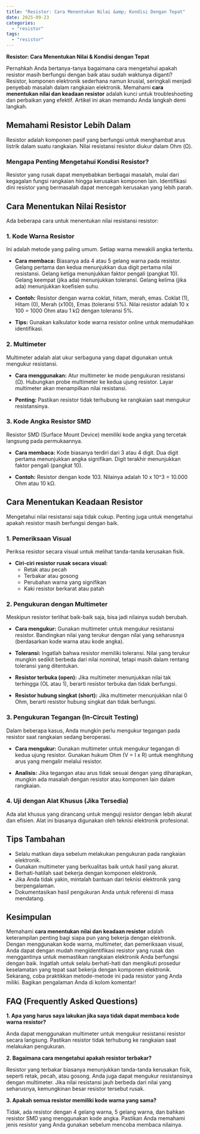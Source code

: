 ```yaml
---
title: "Resistor: Cara Menentukan Nilai &amp; Kondisi Dengan Tepat"
date: 2025-09-23
categories: 
  - "resistor"
tags: 
  - "resistor"
---
```


**Resistor: Cara Menentukan Nilai & Kondisi dengan Tepat**

Pernahkah Anda bertanya-tanya bagaimana cara mengetahui apakah resistor masih berfungsi dengan baik atau sudah waktunya diganti? Resistor, komponen elektronik sederhana namun krusial, seringkali menjadi penyebab masalah dalam rangkaian elektronik. Memahami **cara menentukan nilai dan keadaan resistor** adalah kunci untuk troubleshooting dan perbaikan yang efektif. Artikel ini akan memandu Anda langkah demi langkah.

## Memahami Resistor Lebih Dalam

Resistor adalah komponen pasif yang berfungsi untuk menghambat arus listrik dalam suatu rangkaian. Nilai resistansi resistor diukur dalam Ohm (Ω).

### Mengapa Penting Mengetahui Kondisi Resistor?

Resistor yang rusak dapat menyebabkan berbagai masalah, mulai dari kegagalan fungsi rangkaian hingga kerusakan komponen lain. Identifikasi dini resistor yang bermasalah dapat mencegah kerusakan yang lebih parah.

## Cara Menentukan Nilai Resistor

Ada beberapa cara untuk menentukan nilai resistansi resistor:

### 1\. Kode Warna Resistor

Ini adalah metode yang paling umum. Setiap warna mewakili angka tertentu.

- **Cara membaca:** Biasanya ada 4 atau 5 gelang warna pada resistor. Gelang pertama dan kedua menunjukkan dua digit pertama nilai resistansi. Gelang ketiga menunjukkan faktor pengali (pangkat 10). Gelang keempat (jika ada) menunjukkan toleransi. Gelang kelima (jika ada) menunjukkan koefisien suhu.
    
- **Contoh:** Resistor dengan warna coklat, hitam, merah, emas. Coklat (1), Hitam (0), Merah (x100), Emas (toleransi 5%). Nilai resistor adalah 10 x 100 = 1000 Ohm atau 1 kΩ dengan toleransi 5%.
    
- **Tips:** Gunakan kalkulator kode warna resistor online untuk memudahkan identifikasi.
    

### 2\. Multimeter

Multimeter adalah alat ukur serbaguna yang dapat digunakan untuk mengukur resistansi.

- **Cara menggunakan:** Atur multimeter ke mode pengukuran resistansi (Ω). Hubungkan probe multimeter ke kedua ujung resistor. Layar multimeter akan menampilkan nilai resistansi.
    
- **Penting:** Pastikan resistor tidak terhubung ke rangkaian saat mengukur resistansinya.
    

### 3\. Kode Angka Resistor SMD

Resistor SMD (Surface Mount Device) memiliki kode angka yang tercetak langsung pada permukaannya.

- **Cara membaca:** Kode biasanya terdiri dari 3 atau 4 digit. Dua digit pertama menunjukkan angka signifikan. Digit terakhir menunjukkan faktor pengali (pangkat 10).
    
- **Contoh:** Resistor dengan kode 103. Nilainya adalah 10 x 10^3 = 10.000 Ohm atau 10 kΩ.
    

## Cara Menentukan Keadaan Resistor

Mengetahui nilai resistansi saja tidak cukup. Penting juga untuk mengetahui apakah resistor masih berfungsi dengan baik.

### 1\. Pemeriksaan Visual

Periksa resistor secara visual untuk melihat tanda-tanda kerusakan fisik.

- **Ciri-ciri resistor rusak secara visual:**
    - Retak atau pecah
    - Terbakar atau gosong
    - Perubahan warna yang signifikan
    - Kaki resistor berkarat atau patah

### 2\. Pengukuran dengan Multimeter

Meskipun resistor terlihat baik-baik saja, bisa jadi nilainya sudah berubah.

- **Cara mengukur:** Gunakan multimeter untuk mengukur resistansi resistor. Bandingkan nilai yang terukur dengan nilai yang seharusnya (berdasarkan kode warna atau kode angka).
    
- **Toleransi:** Ingatlah bahwa resistor memiliki toleransi. Nilai yang terukur mungkin sedikit berbeda dari nilai nominal, tetapi masih dalam rentang toleransi yang ditentukan.
    
- **Resistor terbuka (open):** Jika multimeter menunjukkan nilai tak terhingga (OL atau 1), berarti resistor terbuka dan tidak berfungsi.
    
- **Resistor hubung singkat (short):** Jika multimeter menunjukkan nilai 0 Ohm, berarti resistor hubung singkat dan tidak berfungsi.
    

### 3\. Pengukuran Tegangan (In-Circuit Testing)

Dalam beberapa kasus, Anda mungkin perlu mengukur tegangan pada resistor saat rangkaian sedang beroperasi.

- **Cara mengukur:** Gunakan multimeter untuk mengukur tegangan di kedua ujung resistor. Gunakan hukum Ohm (V = I x R) untuk menghitung arus yang mengalir melalui resistor.
    
- **Analisis:** Jika tegangan atau arus tidak sesuai dengan yang diharapkan, mungkin ada masalah dengan resistor atau komponen lain dalam rangkaian.
    

### 4\. Uji dengan Alat Khusus (Jika Tersedia)

Ada alat khusus yang dirancang untuk menguji resistor dengan lebih akurat dan efisien. Alat ini biasanya digunakan oleh teknisi elektronik profesional.

## Tips Tambahan

- Selalu matikan daya sebelum melakukan pengukuran pada rangkaian elektronik.
- Gunakan multimeter yang berkualitas baik untuk hasil yang akurat.
- Berhati-hatilah saat bekerja dengan komponen elektronik.
- Jika Anda tidak yakin, mintalah bantuan dari teknisi elektronik yang berpengalaman.
- Dokumentasikan hasil pengukuran Anda untuk referensi di masa mendatang.

## Kesimpulan

Memahami **cara menentukan nilai dan keadaan resistor** adalah keterampilan penting bagi siapa pun yang bekerja dengan elektronik. Dengan menggunakan kode warna, multimeter, dan pemeriksaan visual, Anda dapat dengan mudah mengidentifikasi resistor yang rusak dan menggantinya untuk memastikan rangkaian elektronik Anda berfungsi dengan baik. Ingatlah untuk selalu berhati-hati dan mengikuti prosedur keselamatan yang tepat saat bekerja dengan komponen elektronik. Sekarang, coba praktikkan metode-metode ini pada resistor yang Anda miliki. Bagikan pengalaman Anda di kolom komentar!

## FAQ (Frequently Asked Questions)

**1\. Apa yang harus saya lakukan jika saya tidak dapat membaca kode warna resistor?**

Anda dapat menggunakan multimeter untuk mengukur resistansi resistor secara langsung. Pastikan resistor tidak terhubung ke rangkaian saat melakukan pengukuran.

**2\. Bagaimana cara mengetahui apakah resistor terbakar?**

Resistor yang terbakar biasanya menunjukkan tanda-tanda kerusakan fisik, seperti retak, pecah, atau gosong. Anda juga dapat mengukur resistansinya dengan multimeter. Jika nilai resistansi jauh berbeda dari nilai yang seharusnya, kemungkinan besar resistor tersebut rusak.

**3\. Apakah semua resistor memiliki kode warna yang sama?**

Tidak, ada resistor dengan 4 gelang warna, 5 gelang warna, dan bahkan resistor SMD yang menggunakan kode angka. Pastikan Anda memahami jenis resistor yang Anda gunakan sebelum mencoba membaca nilainya.
